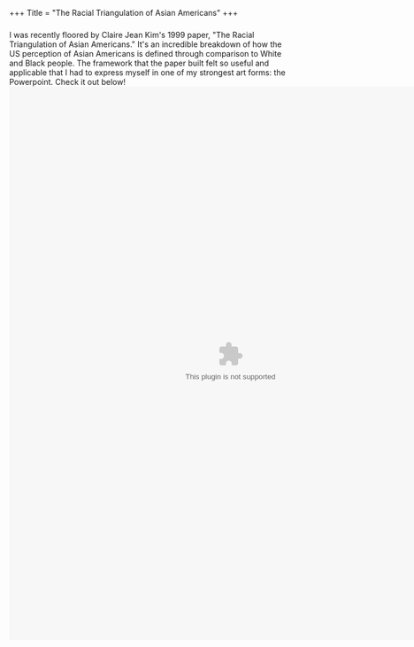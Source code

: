 +++
Title = "The Racial Triangulation of Asian Americans"
+++

###
I was recently floored by Claire Jean Kim's 1999 paper, "The Racial Triangulation of Asian Americans." It's an incredible breakdown of how the US perception of Asian Americans is defined through comparison to White and Black people. The framework that the paper built felt so useful and applicable that I had to express myself in one of my strongest art forms: the Powerpoint. Check it out below! 
<embed src="Racial Triangulation Theory.pptx" width="800px" height="1000px" />

